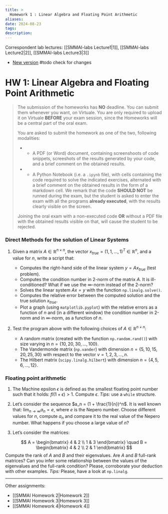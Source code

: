 ```yaml
---
title: >
  Homework 1 : Linear Algebra and Floating Point Arithmetic  
aliases: 
date: 2024-08-23
tags: 
description:
---
```

Correspondent lab lectures: [[SMMAI-labs Lecture1|1]], [[SMMAI-labs Lecture2|2]], [[SMMAI-labs Lecture3|3]]
- [New version](https://devangelista2.github.io/statistical-mathematical-methods/Homeworks/HW1.html) #todo check for changes


# HW 1: Linear Algebra and Floating Point Arithmetic

> The submission of the homeworks has **NO** deadline. You can submit them whenever you want, on Virtuale. You are only required to upload it on Virtuale **BEFORE** your exam session, since the Homeworks will be a central part of the oral exam. 
> 
> You are asked to submit the homework as one of the two, following modalities: 
> - * A PDF (or Word) document, containing screenshoots of code snippets, screeshots of the results generated by your code, and a brief comment on the obtained results.
> - * A Python Notebook (i.e. a `.ipynb` file), with cells containing the code required to solve the indicated exercises, alternated with a brief comment on the obtained results in the form of a markdown cell. We remark that the code **SHOULD NOT** be runned during the exam, but the student is asked to enter the exam with all the programs **already executed**, with the results clearly visible on the screen.
> 
> Joining the oral exam with a non-executed code **OR** without a PDF file with the obtained results visible on that, will cause the student to be rejected.

### Direct Methods for the solution of Linear Systems
1. Given a matrix $A \in \mathbb{R}^{n \times n}$, the vector $x_{true} = (1,1,...,1)^T \in \mathbb{R}^n$, and a value for $n$, write a script that:
    - Computes the right-hand side of the linear system $y = A x_{true}$ (test problem).
    - Computes the condition number in 2-norm of the matrix $A$. It is ill-conditioned? What if we use the $\infty$-norm instead of the 2-norm?
    - Solves the linear system $Ax = y$ with the function `np.linalg.solve()`.
    - Computes the relative error between the computed solution and the true solution $x_{true}$.
    - Plot a graph (using `matplotlib.pyplot`) with the relative errors as a function of $n$ and (in a different window) the condition number in 2-norm and in $\infty$-norm, as a function of $n$.

2. Test the program above with the following choices of $A \in \mathbb{R}^{n \times n}$:
    - A random matrix (created with the function `np.random.rand()`) with size varying in $n = \{10, 20, 30, ..., 100\}$.
    - The Vandermonde matrix (`np.vander`) with dimension $n= \{5,10,15,20,25,30\}$ with respect to the vector $v = {1,2,3,...,n}$.
    - The Hilbert matrix (`scipy.linalg.hilbert`) with dimension $n= \{4, 5, 6, ..., 12\}$.

### Floating point arithmetic

1. The Machine epsilon $\epsilon$ is defined as the smallest floating point number such that it holds: $fl(1 + \epsilon) > 1$. Compute $\epsilon$. *Tips:* use a `while` structure.

2. Let’s consider the sequence $a_n = (1 + \frac{1}{n})^n$. It is well known that: $\lim_{n \to \infty} a_n = e$, where $e$ is the Nepero number. Choose diﬀerent values for $n$, compute $a_n$ and compare it to the real value of the Nepero number. What happens if you choose a large value of $n$?

3. Let’s consider the matrices:

$$
A = \begin{bmatrix} 4 & 2 \\ 1 & 3 \end{bmatrix} \quad B = \begin{bmatrix} 4 & 2 \\ 2 & 1 \end{bmatrix}
$$
 Compute the rank of $A$ and $B$ and their eigenvalues. Are $A$ and $B$ full-rank matrices? Can you infer some relationship between the values of the eigenvalues and the full-rank condition? Please, corroborate your deduction with other examples. *Tips:* Please, have a look at `np.linalg`.

---
Other assignments:
- [[SMMAI Homework 2|Homework 2]]
- [[SMMAI Homework 3|Homework 3]]
- [[SMMAI Homework 4|Homework 4]]